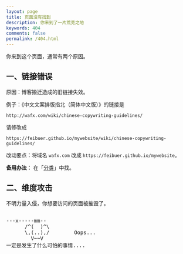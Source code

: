 ```yaml
---
layout: page
title: 页面没有找到
description: 你来到了一片荒芜之地
keywords: 404
comments: false
permalink: /404.html
---
```


你来到这个页面，通常有两个原因。

## 一、链接错误

原因：博客搬迁造成的旧链接失效。

例子：《中文文案排版指北（简体中文版）》的链接是

```
http://wafx.com/wiki/chinese-copywriting-guidelines/
```

请修改成

```
https://feibuer.github.io/mywebsite/wiki/chinese-copywriting-guidelines/
```

改动要点：将域名 `wafx.com` 改成 `https://feibuer.github.io/mywebsite`。

**备用办法：** 在「[分类](/categories/)」中找。

## 二、维度攻击

不明力量入侵，你想要访问的页面被摧毁了。

<!----------------------------------------------------------------
                   mm
                /^(  )^\                                        Ascii arts included in this page:
                \,(..),/                                        - R2D2, provided by: http://www.chris.com/
                  V~~V                       
                                                   
                                    8                     
                                    8        
.oPYo. `o  o' .oPYo. ooYoYo. .oPYo. 8 .oPYo. 
8oooo8  `bd'  .oooo8 8' 8  8 8    8 8 8oooo8 
8.      d'`b  8    8 8  8  8 8    8 8 8.     
`Yooo' o'  `o `YooP8 8  8  8 8YooP' 8 `Yooo' 
:.....:..:::..:.....:..:..:..8 ....:..:.....:         - Texts, generated from: http://www.network-science.de/ascii/  
:::::::::::::::::::::::::::::8 ::::::::::::::         http:// cnfeat.github.io
:::::::::::::::::::::::::::::..::::::::::::::       
------------------------------------------------------------------>

  <style>
    pre {
          background: none;
          border: none;
    }
  </style>

  <pre>         
---x-----mm--
      /^(  )^\
      \,(..),/        Oops...
        V~~V                     
一定是发生了什么可怕的事情....
    </pre>
